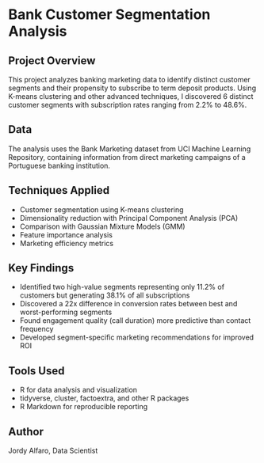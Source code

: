 # Bank Customer Segmentation Analysis

## Project Overview
This project analyzes banking marketing data to identify distinct customer segments and their propensity to subscribe to term deposit products. Using K-means clustering and other advanced techniques, I discovered 6 distinct customer segments with subscription rates ranging from 2.2% to 48.6%.

## Data
The analysis uses the Bank Marketing dataset from UCI Machine Learning Repository, containing information from direct marketing campaigns of a Portuguese banking institution.

## Techniques Applied
- Customer segmentation using K-means clustering
- Dimensionality reduction with Principal Component Analysis (PCA)
- Comparison with Gaussian Mixture Models (GMM)
- Feature importance analysis
- Marketing efficiency metrics

## Key Findings
- Identified two high-value segments representing only 11.2% of customers but generating 38.1% of all subscriptions
- Discovered a 22x difference in conversion rates between best and worst-performing segments
- Found engagement quality (call duration) more predictive than contact frequency
- Developed segment-specific marketing recommendations for improved ROI

## Tools Used
- R for data analysis and visualization
- tidyverse, cluster, factoextra, and other R packages
- R Markdown for reproducible reporting

## Author
Jordy Alfaro, Data Scientist
